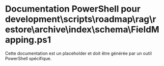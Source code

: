 # Documentation PowerShell pour development\scripts\roadmap\rag\restore\archive\index\schema\FieldMapping.ps1

Cette documentation est un placeholder et doit être générée par un outil PowerShell spécifique.
